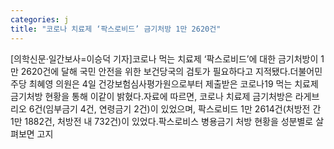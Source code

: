 ```yaml
---
categories: j
title: "코로나 치료제 ‘팍스로비드’ 금기처방 1만 2620건"
---
```

[의학신문·일간보사=이승덕 기자]코로나 먹는 치료제 ‘팍스로비드’에 대한 금기처방이 1만 2620건에 달해 국민 안전을 위한 보건당국의 검토가 필요하다고 지적됐다.더불어민주당 최혜영 의원은 4일 건강보험심사평가원으로부터 제출받은 코로나19 먹는 치료제 금기처방 현황을 통해 이같이 밝혔다.자료에 따르면, 코로나 치료제 금기처방은 라게브리오 6건(임부금기 4건, 연령금기 2건)이 있었으며, 팍스로비드 1만 2614건(처방전 간 1만 1882건, 처방전 내 732건)이 있었다.팍스로비스 병용금기 처방 현황을 성분별로 살펴보면 고지
